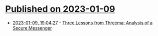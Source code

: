 # [Published on 2023-01-09](index.md)

* [2023-01-09, 19:04:27](https://news.ycombinator.com/item?id=34314504) - [Three Lessons from Threema: Analysis of a Secure Messenger](https://breakingthe3ma.app/)
